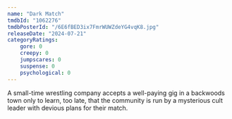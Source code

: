 ```yaml
---
name: "Dark Match"
tmdbId: "1062276"
tmdbPosterId: "/6E6fBED3ix7FmrWUWZdeYG4vqK8.jpg"
releaseDate: "2024-07-21"
categoryRatings:
    gore: 0
    creepy: 0
    jumpscares: 0
    suspense: 0
    psychological: 0
---
```

A small-time wrestling company accepts a well-paying gig in a backwoods town only to learn, too late, that the community is run by a mysterious cult leader with devious plans for their match.
